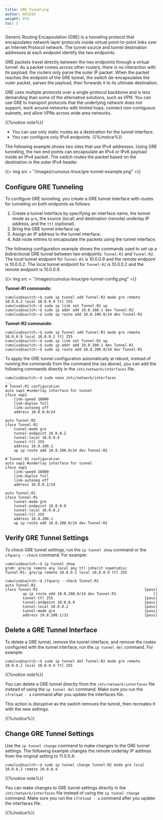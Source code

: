 ```yaml
---
title: GRE Tunneling
author: NVIDIA
weight: 970
toc: 3
---
```

Generic Routing Encapsulation (GRE) is a tunneling protocol that encapsulates network layer protocols inside virtual point-to-point links over an Internet Protocol network. The tunnel source and tunnel destination addresses at each endpoint identify the two endpoints.

GRE packets travel directly between the two endpoints through a virtual tunnel. As a packet comes across other routers, there is no interaction with its payload; the routers only parse the outer IP packet. When the packet reaches the endpoint of the GRE tunnel, the switch de-encapsulates the outer packet, parses the payload, then forwards it to its ultimate destination.

GRE uses multiple protocols over a single-protocol backbone and is less demanding than some of the alternative solutions, such as VPN. You can use GRE to transport protocols that the underlying network does not support, work around networks with limited hops, connect non-contiguous subnets, and allow VPNs across wide area networks.

{{%notice note%}}
- You can use only static routes as a destination for the tunnel interface.
- You can configure only IPv4 endpoints.
{{%/notice%}}

The following example shows two sites that use IPv4 addresses. Using GRE tunneling, the two end points can encapsulate an IPv4 or IPv6 payload inside an IPv4 packet. The switch routes the packet based on the destination in the outer IPv4 header.

{{< img src = "/images/cumulus-linux/gre-tunnel-example.png" >}}

## Configure GRE Tunneling

To configure GRE tunneling, you create a GRE tunnel interface with routes for tunneling on both endpoints as follows:

1. Create a tunnel interface by specifying an interface name, the tunnel mode as `gre`, the source (local) and destination (remote) underlay IP address, and the `ttl` (optional).
2. Bring the GRE tunnel interface up.
3. Assign an IP address to the tunnel interface.
4. Add route entries to encapsulate the packets using the tunnel interface.

The following configuration example shows the commands used to set up a bidirectional GRE tunnel between two endpoints: `Tunnel-R1` and `Tunnel-R2`. The local tunnel endpoint for `Tunnel-R1` is 10.0.0.9 and the remote endpoint is 10.0.0.2. The local tunnel endpoint for `Tunnel-R2` is 10.0.0.2 and the remote endpoint is 10.0.0.9.

{{< img src = "/images/cumulus-linux/gre-tunnel-config.png" >}}

**Tunnel-R1 commands:**

```
cumulus@switch:~$ sudo ip tunnel add Tunnel-R2 mode gre remote 10.0.0.2 local 10.0.0.9 ttl 255
cumulus@switch:~$ sudo ip link set Tunnel-R2 up
cumulus@switch:~$ sudo ip addr add 10.0.100.1 dev Tunnel-R2
cumulus@switch:~$ sudo ip route add 10.0.100.0/24 dev Tunnel-R2
```

**Tunnel-R2 commands:**

```
cumulus@switch:~$ sudo ip Tunnel add Tunnel-R1 mode gre remote 10.0.0.9 local 10.0.0.2 ttl 255
cumulus@switch:~$ sudo ip link set Tunnel-R1 up
cumulus@switch:~$ sudo ip addr add 10.0.200.1 dev Tunnel-R1
cumulus@switch:~$ sudo ip route add 10.0.200.0/24 dev Tunnel-R1
```

To apply the GRE tunnel configuration automatically at reboot, instead of running the commands from the command line (as above), you can add the following commands directly in the `/etc/network/interfaces` file.

```
cumulus@switch:~$ sudo nano /etc/network/interfaces
...
# Tunnel-R1 configuration
auto swp1 #underlay interface for tunnel
iface swp1
    link-speed 10000
    link-duplex full
    link-autoneg off
    address 10.0.0.9/24

auto Tunnel-R2
iface Tunnel-R2
    tunnel-mode gre
    tunnel-endpoint 10.0.0.2
    tunnel-local 10.0.0.9
    tunnel-ttl 255
    address 10.0.100.1
    up ip route add 10.0.100.0/24 dev Tunnel-R2

# Tunnel-R2 configuration
auto swp1 #underlay interface for tunnel
iface swp1
    link-speed 10000
    link-duplex full
    link-autoneg off
    address 10.0.0.2/24

auto Tunnel-R1
iface Tunnel-R1
    tunnel-mode gre
    tunnel-endpoint 10.0.0.9
    tunnel-local 10.0.0.2
    tunnel-ttl 255
    address 10.0.200.1
    up ip route add 10.0.200.0/24 dev Tunnel-R1
```

## Verify GRE Tunnel Settings

To check GRE tunnel settings, run the `ip tunnel show` command or the `ifquery --check` command. For example:

```
cumulus@switch:~$ ip tunnel show
gre0: gre/ip remote any local any ttl inherit nopmtudisc
Tunnel-R1: gre/ip remote 10.0.0.2 local 10.0.0.9 ttl 255
```

```
cumulus@switch:~$ ifquery --check Tunnel-R1
auto Tunnel-R1
iface Tunnel-R1                                                 [pass]
        up ip route add 10.0.200.0/24 dev Tunnel-R1                 []
        tunnel-ttl 255                                          [pass]
        tunnel-endpoint 10.0.0.9                                [pass]
        tunnel-local 10.0.0.2                                   [pass]
        tunnel-mode gre                                         [pass]
        address 10.0.200.1/32                                   [pass]
```

## Delete a GRE Tunnel Interface

To delete a GRE tunnel, remove the tunnel interface, and remove the routes configured with the tunnel interface, run the `ip tunnel del` command. For example:

```
cumulus@switch:~$ sudo ip tunnel del Tunnel-R2 mode gre remote 10.0.0.2 local 10.0.0.9 ttl 255
```

{{%notice note%}}

You can delete a GRE tunnel directly from the `/etc/network/interfaces` file instead of using the `ip tunnel del` command. Make sure you run the `ifreload - a` command after you update the interfaces file.

This action is disruptive as the switch removes the tunnel, then recreates it with the new settings.

{{%/notice%}}

## Change GRE Tunnel Settings

Use the `ip tunnel change` command to make changes to the GRE tunnel settings. The following example changes the remote underlay IP address from the original setting to 11.0.0.4:

```
cumulus@switch:~$ sudo ip tunnel change Tunnel-R2 mode gre local 10.0.0.2 remote 10.0.0.4
```

{{%notice note%}}

You can make changes to GRE tunnel settings directly in the `/etc/network/interfaces` file instead of using the `ip tunnel change` command. Make sure you run the `ifreload - a` command after you update the interfaces file.

{{%/notice%}}
